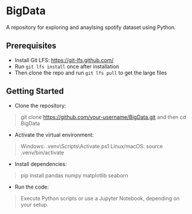 # BigData
A repository for exploring and anaylsing spotify dataset using Python.

## Prerequisites
- Install Git LFS: https://git-lfs.github.com/
- Run `git lfs install` once after installation
- Then clone the repo and run `git lfs pull` to get the large files

## Getting Started

- Clone the repository:
>git clone https://github.com/your-username/BigData.git and then cd BigData
- Activate the virtual environment:
>Windows:
>.venv\Scripts\Activate.ps1
>Linux/macOS:
>source .venv/bin/activate

- Install dependencies:
>pip install pandas numpy matplotlib seaborn

- Run the code:
>Execute Python scripts or use a Jupyter Notebook, depending on your setup.



